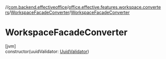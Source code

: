 //[com.backend.effectiveoffice](../../../index.md)/[office.effective.features.workspace.converters](../index.md)/[WorkspaceFacadeConverter](index.md)/[WorkspaceFacadeConverter](-workspace-facade-converter.md)

# WorkspaceFacadeConverter

[jvm]\
constructor(uuidValidator: [UuidValidator](../../office.effective.common.utils/-uuid-validator/index.md))

